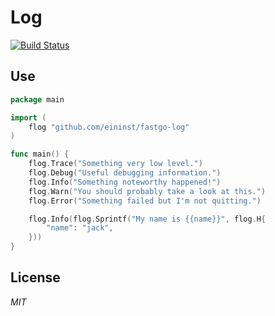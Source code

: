 # Log

[![Build Status](https://travis-ci.org/ivpusic/grpool.svg?branch=master)](https://github.com/infinitasx/easi-go-aws)

## Use
```go
package main

import (
	flog "github.com/eininst/fastgo-log"
)

func main() {
	flog.Trace("Something very low level.")
	flog.Debug("Useful debugging information.")
	flog.Info("Something noteworthy happened!")
	flog.Warn("You should probably take a look at this.")
	flog.Error("Something failed but I'm not quitting.")

	flog.Info(flog.Sprintf("My name is {{name}}", flog.H{
		"name": "jack",
	}))
}

```

## License
*MIT*